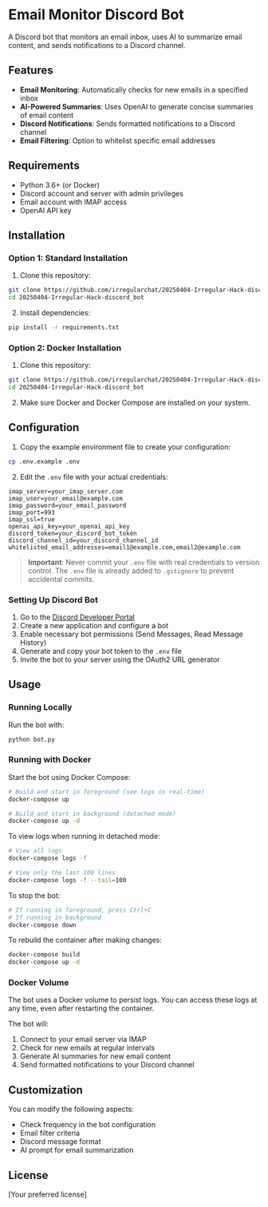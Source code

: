 # Email Monitor Discord Bot

A Discord bot that monitors an email inbox, uses AI to summarize email content, and sends notifications to a Discord channel.

## Features

- **Email Monitoring**: Automatically checks for new emails in a specified inbox
- **AI-Powered Summaries**: Uses OpenAI to generate concise summaries of email content
- **Discord Notifications**: Sends formatted notifications to a Discord channel
- **Email Filtering**: Option to whitelist specific email addresses

## Requirements

- Python 3.6+ (or Docker)
- Discord account and server with admin privileges
- Email account with IMAP access
- OpenAI API key

## Installation

### Option 1: Standard Installation

1. Clone this repository:

```bash
git clone https://github.com/irregularchat/20250404-Irregular-Hack-discord_bot
cd 20250404-Irregular-Hack-discord_bot
```

2. Install dependencies:

```bash
pip install -r requirements.txt
```

### Option 2: Docker Installation

1. Clone this repository:

```bash
git clone https://github.com/irregularchat/20250404-Irregular-Hack-discord_bot
cd 20250404-Irregular-Hack-discord_bot
```

2. Make sure Docker and Docker Compose are installed on your system.

## Configuration

1. Copy the example environment file to create your configuration:

```bash
cp .env.example .env
```

2. Edit the `.env` file with your actual credentials:

```
imap_server=your_imap_server.com
imap_user=your_email@example.com
imap_password=your_email_password
imap_port=993
imap_ssl=true
openai_api_key=your_openai_api_key
discord_token=your_discord_bot_token
discord_channel_id=your_discord_channel_id
whitelisted_email_addresses=email1@example.com,email2@example.com
```

> **Important**: Never commit your `.env` file with real credentials to version control. The `.env` file is already added to `.gitignore` to prevent accidental commits.

### Setting Up Discord Bot

1. Go to the [Discord Developer Portal](https://discord.com/developers/applications)
2. Create a new application and configure a bot
3. Enable necessary bot permissions (Send Messages, Read Message History)
4. Generate and copy your bot token to the `.env` file
5. Invite the bot to your server using the OAuth2 URL generator

## Usage

### Running Locally

Run the bot with:

```bash
python bot.py
```

### Running with Docker

Start the bot using Docker Compose:

```bash
# Build and start in foreground (see logs in real-time)
docker-compose up

# Build and start in background (detached mode)
docker-compose up -d
```

To view logs when running in detached mode:

```bash
# View all logs
docker-compose logs -f

# View only the last 100 lines
docker-compose logs -f --tail=100
```

To stop the bot:

```bash
# If running in foreground, press Ctrl+C
# If running in background
docker-compose down
```

To rebuild the container after making changes:

```bash
docker-compose build
docker-compose up -d
```

### Docker Volume

The bot uses a Docker volume to persist logs. You can access these logs at any time, even after restarting the container.

The bot will:

1. Connect to your email server via IMAP
2. Check for new emails at regular intervals
3. Generate AI summaries for new email content
4. Send formatted notifications to your Discord channel

## Customization

You can modify the following aspects:

- Check frequency in the bot configuration
- Email filter criteria
- Discord message format
- AI prompt for email summarization

## License

[Your preferred license]

